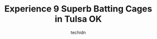 ---
layout: ampstory
image: https://i0.wp.com/www.depkes.org/wp-content/uploads/2023/06/batting-cages-0-in-tulsa-ok-1685795340.jpeg?resize=640,853
author: techidn
featured: false
description: Discover the impressive array of Batting Cages options in Tulsa OK, where you can find 9 of the largest Batting Cages establishments in the area. From renowned classics to hidden gems, Tulsa
title: Experience 9 Superb Batting Cages in Tulsa OK
cover:
   title: Experience 9 Superb Batting Cages in Tulsa OK
   subtitle: Rickpate
   background: https://www.depkes.org/wp-content/uploads/2023/06/batting-cages-0-in-tulsa-ok-1685795340.jpeg

pages: 
 - layout: thirds
   top: <h1>#1 D-BAT Tulsa</h1>
   bottom: "<p>Great place. Many cages. Clean, big, and new looking. Quincy is awesome and always very helpful to me and my 6 year old son. He gave him an old rubber training ball from </p>"
   background: https://www.depkes.org/wp-content/uploads/2023/06/batting-cages-1-in-tulsa-ok-1685795341.jpeg
   backgroundblur: true
 - layout: thirds
   top: <h1>#2 WBO Sports Center</h1>
   bottom: "<p>Very impressive facility, Ive seen this place grow and so happy it is doing so well!  Brandon Cuddy is doing excellent work and I am impressed with how my 6U has respo</p>"
   background: https://www.depkes.org/wp-content/uploads/2023/06/batting-cages-2-in-tulsa-ok-1685795341.jpeg
   cta:
      link: https://www.depkes.org/blog/experience-9-superb-batting-cages-in-tulsa-ok/
      text: Experience 9 Superb Batting Cages in Tulsa OK
 - layout: thirds
   top: <h1>#3 World Baseball Outreach</h1>
   bottom: "<p>6217 S Mingo Rd #6318, Tulsa, OK 74133, United States</p>"
   background: https://www.depkes.org/wp-content/uploads/2023/06/batting-cages-3-in-tulsa-ok-1685795341.jpeg
   cta:
      link: https://www.depkes.org/blog/experience-9-superb-batting-cages-in-tulsa-ok/
      text: Experience 9 Superb Batting Cages in Tulsa OK
 - layout: thirds
   top: <h1>#4 Perfect Practice Athletic Center</h1>
   bottom: "<p>4950 S Sheridan Rd, Tulsa, OK 74145, United States</p>"
   background: https://images.unsplash.com/photo-1567360425618-1594206637d2?ixlib=rb-4.0.3&ixid=MnwxMjA3fDB8MHxwaG90by1wYWdlfHx8fGVufDB8fHx8&auto=format&fit=crop&w=640&h=853&q=80
   cta:
      link: https://www.depkes.org/blog/experience-9-superb-batting-cages-in-tulsa-ok/
      text: Experience 9 Superb Batting Cages in Tulsa OK
 - layout: thirds
   top: <h1>#5 Sports Performance Institute</h1>
   bottom: "<p>5666 S 122nd E Ave Bldg A-12, Tulsa, OK 74146, United States</p>"
   background: https://images.unsplash.com/photo-1484589065579-248aad0d8b13?ixlib=rb-4.0.3&ixid=MnwxMjA3fDB8MHxwaG90by1wYWdlfHx8fGVufDB8fHx8&auto=format&fit=crop&w=640&h=853&q=80
   cta:
      link: https://www.depkes.org/blog/experience-9-superb-batting-cages-in-tulsa-ok/
      text: Experience 9 Superb Batting Cages in Tulsa OK
 - layout: thirds
   top: <h1>#6 LaFortune Park Baseball</h1>
   bottom: "<p>5837 S Yale Ave, Tulsa, OK 74135, United States</p>"
   background: https://images.unsplash.com/photo-1561679660-d00ee1e0dc8e?ixlib=rb-4.0.3&ixid=MnwxMjA3fDB8MHxwaG90by1wYWdlfHx8fGVufDB8fHx8&auto=format&fit=crop&w=640&h=853&q=80
   cta:
      link: https://www.depkes.org/blog/experience-9-superb-batting-cages-in-tulsa-ok/
      text: Experience 9 Superb Batting Cages in Tulsa OK
 - layout: thirds
   top: <h1>#7 Marucci Clubhouse Tulsa</h1>
   bottom: "<p>716 W Main St, Jenks, OK 74037, United States</p>"
   background: https://images.unsplash.com/photo-1615749413727-825b59a857b5?ixlib=rb-4.0.3&ixid=MnwxMjA3fDB8MHxwaG90by1wYWdlfHx8fGVufDB8fHx8&auto=format&fit=crop&w=640&h=853&q=80
   cta:
      link: https://www.depkes.org/blog/experience-9-superb-batting-cages-in-tulsa-ok/
      text: Experience 9 Superb Batting Cages in Tulsa OK
 - layout: thirds
   middle: Continue reading...
   background: https://images.unsplash.com/photo-1536745287225-21d689278fd1?ixlib=rb-4.0.3&ixid=MnwxMjA3fDB8MHxwaG90by1wYWdlfHx8fGVufDB8fHx8&auto=format&fit=crop&w=640&h=853&q=80
   cta:
      link: https://www.depkes.org/blog/experience-9-superb-batting-cages-in-tulsa-ok/
      text: Experience 9 Superb Batting Cages in Tulsa OK
      
---